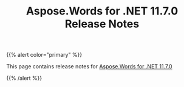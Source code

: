 ﻿---
title: Aspose.Words for .NET 11.7.0 Release Notes
articleTitle: Aspose.Words for .NET 11.7.0 Release Notes
linktitle: Aspose.Words for .NET 11.7.0 Release Notes
description: "Aspose.Words for .NET 11.7.0 Release Notes – learn about the latest updates and fixes."
type: docs
weight: 40
url: /net/aspose-words-for-net-11-7-0-release-notes/
---

{{% alert color="primary" %}} 

This page contains release notes for [Aspose.Words for .NET 11.7.0](https://www.nuget.org/packages/Aspose.Words/11.7.0)

{{% /alert %}}
